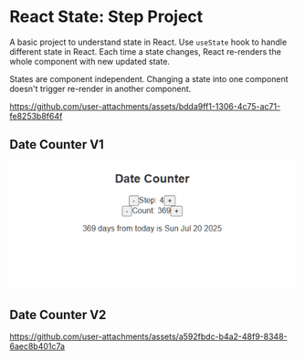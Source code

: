 # React State: Step Project

A basic project to understand state in React. Use `useState` hook to handle different state in React. Each time a state changes, React re-renders the whole component with new updated state.

States are component independent. Changing a state into one component doesn't trigger re-render in another component.

<https://github.com/user-attachments/assets/bdda9ff1-1306-4c75-ac71-fe8253b8f64f>

## Date Counter V1

![date counter demo project image](./public/date-counter-v1.png)

## Date Counter V2

https://github.com/user-attachments/assets/a592fbdc-b4a2-48f9-8348-6aec8b401c7a
